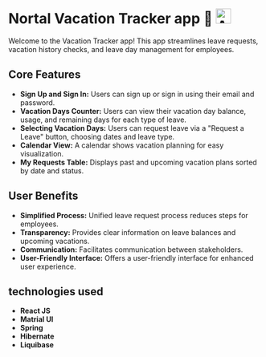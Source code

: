 # Nortal Vacation Tracker app 📅 <img src="https://raw.githubusercontent.com/Tarikul-Islam-Anik/Animated-Fluent-Emojis/master/Emojis/Travel%20and%20places/Airplane%20Departure.png" alt="Airplane Departure" width="30" height="30" />
Welcome to the Vacation Tracker app! This app streamlines leave requests, vacation history checks, and leave day management for employees.

## Core Features

- **Sign Up and Sign In:** Users can sign up or sign in using their email and password.
- **Vacation Days Counter:** Users can view their vacation day balance, usage, and remaining days for each type of leave.
- **Selecting Vacation Days:** Users can request leave via a "Request a Leave" button, choosing dates and leave type.
- **Calendar View:** A calendar shows vacation planning for easy visualization.
- **My Requests Table:** Displays past and upcoming vacation plans sorted by date and status.

## User Benefits

- **Simplified Process:** Unified leave request process reduces steps for employees.
- **Transparency:** Provides clear information on leave balances and upcoming vacations.
- **Communication:** Facilitates communication between stakeholders.
- **User-Friendly Interface:** Offers a user-friendly interface for enhanced user experience.

## technologies used 
- **React JS**
- **Matrial UI**
- **Spring**
- **Hibernate**
- **Liquibase**